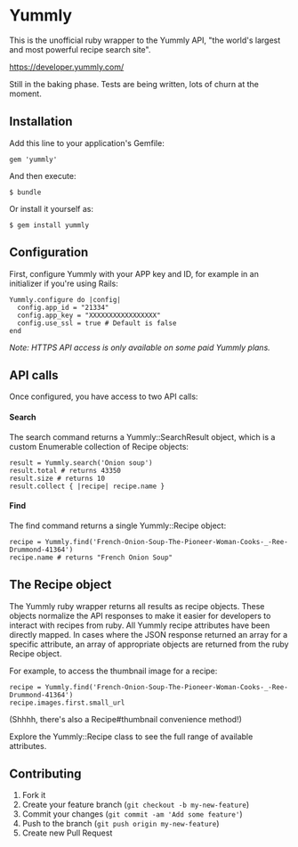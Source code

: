 # Yummly

This is the unofficial ruby wrapper to the Yummly API, "the world's largest and most powerful recipe search site".

https://developer.yummly.com/

Still in the baking phase. Tests are being written, lots of churn at the moment.

## Installation

Add this line to your application's Gemfile:

    gem 'yummly'

And then execute:

    $ bundle

Or install it yourself as:

    $ gem install yummly

## Configuration

First, configure Yummly with your APP key and ID, for example in an initializer if you're using Rails:

    Yummly.configure do |config|
      config.app_id = "21334"
      config.app_key = "XXXXXXXXXXXXXXXXX"
      config.use_ssl = true # Default is false
    end

_Note: HTTPS API access is only available on some paid Yummly plans._

## API calls

Once configured, you have access to two API calls:

#### Search

The search command returns a Yummly::SearchResult object, which is a custom Enumerable collection of Recipe objects:

    result = Yummly.search('Onion soup')
    result.total # returns 43350
    result.size # returns 10
    result.collect { |recipe| recipe.name }

#### Find

The find command returns a single Yummly::Recipe object:

    recipe = Yummly.find('French-Onion-Soup-The-Pioneer-Woman-Cooks-_-Ree-Drummond-41364')
    recipe.name # returns "French Onion Soup"

## The Recipe object

The Yummly ruby wrapper returns all results as recipe objects. These objects normalize the API responses to make it
easier for developers to interact with recipes from ruby. All Yummly recipe attributes have been directly mapped.
In cases where the JSON response returned an array for a specific attribute, an array of appropriate objects are returned
from the ruby Recipe object.

For example, to access the thumbnail image for a recipe:

    recipe = Yummly.find('French-Onion-Soup-The-Pioneer-Woman-Cooks-_-Ree-Drummond-41364')
    recipe.images.first.small_url

(Shhhh, there's also a Recipe#thumbnail convenience method!)

Explore the Yummly::Recipe class to see the full range of available attributes.

## Contributing

1. Fork it
2. Create your feature branch (`git checkout -b my-new-feature`)
3. Commit your changes (`git commit -am 'Add some feature'`)
4. Push to the branch (`git push origin my-new-feature`)
5. Create new Pull Request
